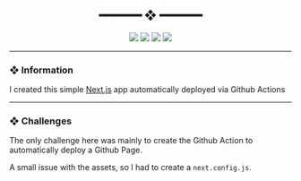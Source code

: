 <h2 align="center"> ━━━━━━  ❖  ━━━━━━ </h2>


<!-- BADGES -->
<div align="center">
   <p></p>

   <img src="https://img.shields.io/github/stars/jgengo-alt/next-app?color=F8BD96&labelColor=302D41&style=for-the-badge">

   <img src="https://img.shields.io/github/forks/jgengo-alt/next-app?color=DDB6F2&labelColor=302D41&style=for-the-badge">

   <img src="https://img.shields.io/github/repo-size/jgengo-alt/next-app?color=ABE9B3&labelColor=302D41&style=for-the-badge">

   <img src="https://badges.pufler.dev/visits/jgengo-alt/next-app?style=for-the-badge&color=96CDFB&logoColor=white&labelColor=302D41"/>
   <br>
</div>


---

### ❖ Information

I created this simple <a href="https://nextjs.org/https://nextjs.org/">Next.js</a> app automatically deployed via Github Actions

---

### ❖ Challenges

The only challenge here was mainly to create the Github Action to automatically deploy a Github Page.

A small issue with the assets, so I had to create a `next.config.js`. 
